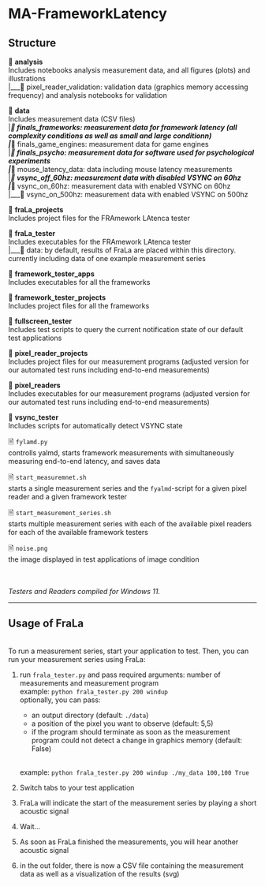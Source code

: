 # MA-FrameworkLatency

## Structure

📁 **analysis**
<br>Includes notebooks analysis measurement data, and all figures (plots) and illustrations
<br>|___📁 pixel_reader_validation: validation data (graphics memory accessing frequency) and analysis notebooks for validation

📁 **data**
<br>Includes measurement data (CSV files)
<br>|___📁 finals_frameworks: measurement data for framework latency (all complexity conditions as well as small and large conditionn)
<br>|___📁 finals_game_engines: measurement data for game engines
<br>|___📁 finals_psycho: measurement data for software used for psychological experiments
<br>|___📁 mouse_latency_data: data including mouse latency measurements
<br>|___📁 vsync_off_60hz: measurement data with disabled VSYNC on 60hz
<br>|___📁 vsync_on_60hz: measurement data with enabled VSYNC on 60hz
<br>|___📁 vsync_on_500hz: measurement data with enabled VSYNC on 500hz

📁 **fraLa_projects**
<br>Includes project files for the FRAmework LAtenca tester

📁 **fraLa_tester**
<br>Includes executables for the FRAmework LAtenca tester
<br>|___📁 data: by default, results of FraLa are placed within this directory. currently including data of one example measurement series

📁 **framework_tester_apps**
<br>Includes executables for all the frameworks

📁 **framework_tester_projects**
<br>Includes project files for all the frameworks

📁 **fullscreen_tester**
<br>Includes test scripts to query the current notification state of our default test applications

📁 **pixel_reader_projects**
<br>Includes project files for our measurement programs (adjusted version for our automated test runs including end-to-end measurements)

📁 **pixel_readers**
<br>Includes executables for our measurement programs (adjusted version for our automated test runs including end-to-end measurements)

📁 **vsync_tester**
<br> Includes scripts for automatically detect VSYNC state

🗎 `fylamd.py`
<br>controlls yalmd, starts framework measurements with simultaneously measuring end-to-end latency, and saves data

🗎 `start_measuremnet.sh`
<br>starts a single measurement series and the `fyalmd`-script for a given pixel reader and a given framework tester

🗎 `start_measurement_series.sh`
<br>starts multiple measurement series with each of the available pixel readers for each of the available framework testers

🗎 `noise.png`
<br>the image displayed in test applications of image condition

<br><br>_Testers and Readers compiled for Windows 11._

---

## Usage of FraLa

<br> To run a measurement series, start your application to test.
Then, you can run your measurement series using FraLa:

1. run `frala_tester.py` and pass required arguments: number of measurements and measurement program
   <br> example: `python frala_tester.py 200 windup`
   <br> optionally, you can pass:
      - an output directory (default: `./data`)
      - a position of the pixel you want to observe (default: 5,5)
      - if the program should terminate as soon as the measurement program could not detect a change in graphics memory (default: False)
   
   <br> example: `python frala_tester.py 200 windup ./my_data 100,100 True`

3. Switch tabs to your test application
4. FraLa will indicate the start of the measurement series by playing a short acoustic signal
5. Wait...
6. As soon as FraLa finished the measurements, you will hear another acoustic signal
7. in the out folder, there is now a CSV file containing the measurement data as well as a visualization of the results (svg)
